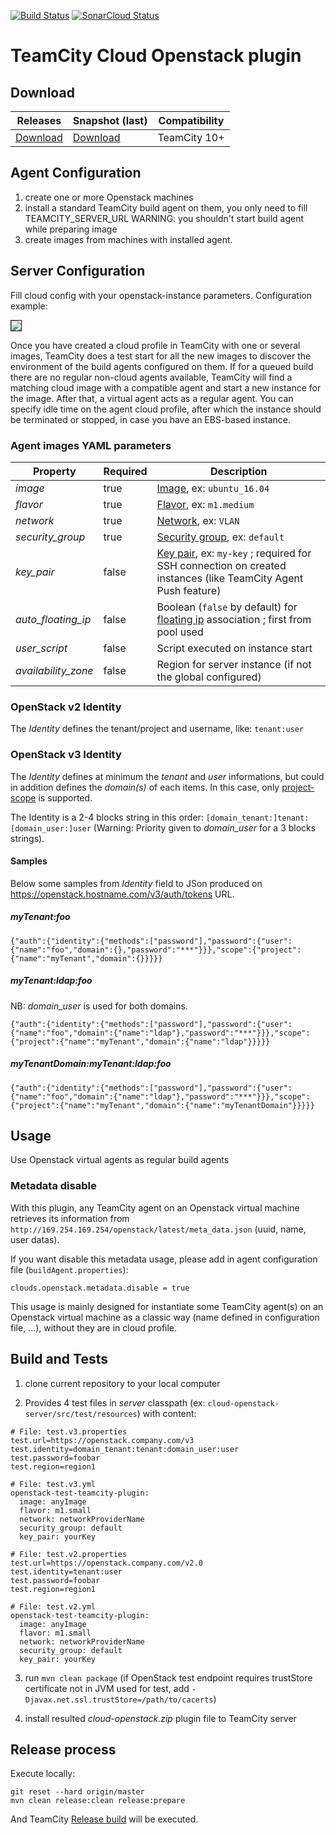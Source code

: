 [![Build Status](https://teamcity.jetbrains.com/app/rest/builds/buildType:TeamCityThirdPartyPlugins_OpenStackCloudSupport_BuildSnapshotIntegration/statusIcon)](https://teamcity.jetbrains.com/viewType.html?buildTypeId=TeamCityThirdPartyPlugins_OpenStackCloudSupport_BuildSnapshotIntegration) [![SonarCloud Status](https://sonarcloud.io/api/project_badges/measure?project=jetbrains.buildServer.clouds:cloud-openstack&metric=alert_status)](https://sonarcloud.io/dashboard?id=jetbrains.buildServer.clouds:cloud-openstack)

# TeamCity Cloud Openstack plugin

## Download

| Releases | Snapshot (last) | Compatibility |
|---|---|---|
| [Download](https://teamcity.jetbrains.com/viewType.html?buildTypeId=TeamCityThirdPartyPlugins_OpenStackCloudSupport_Release) | [Download](https://teamcity.jetbrains.com/repository/download/TeamCityThirdPartyPlugins_OpenStackCloudSupport_BuildSnapshotIntegration/.lastSuccessful/cloud-openstack.zip?guest=1) | TeamCity 10+ |


## Agent Configuration

1. create one or more Openstack machines
2. install a standard TeamCity build agent on them, you only need to fill TEAMCITY_SERVER_URL
WARNING: you shouldn't start build agent while preparing image
3. create images from machines with installed agent.

## Server Configuration

Fill cloud config with your openstack-instance parameters.
Configuration example:
<dl>
  <img src=http://img-fotki.yandex.ru/get/6805/95491511.0/0_111539_69e1c98b_XXL border=1></img>
</dl>

Once you have created a cloud profile in TeamCity with one or several images, TeamCity does a test start for all the new images to discover the environment of the build agents configured on them. 
If for a queued build there are no regular non-cloud agents available, TeamCity will find a matching cloud image with a compatible agent and start a new instance for the image. After that, a virtual agent acts as a regular agent.
You can specify idle time on the agent cloud profile, after which the instance should be terminated or stopped, in case you have an EBS-based instance.

### Agent images YAML parameters

| **Property**        | **Required** | **Description** |
|---------------------|--------------|-----------------|
| *image*             | true         | [Image](https://docs.openstack.org/glance/latest/admin/manage-images.html), ex: `ubuntu_16.04` |
| *flavor*            | true         | [Flavor](https://docs.openstack.org/horizon/latest/admin/manage-flavors.html), ex: `m1.medium` |
| *network*           | true         | [Network](https://developer.openstack.org/api-ref/network/v2/index.html#general-api-overview), ex: `VLAN` |
| *security_group*    | true         | [Security group](https://docs.openstack.org/nova/latest/admin/security-groups.html), ex: `default` |
| *key_pair*          | false        | [Key pair](https://docs.openstack.org/horizon/latest/user/configure-access-and-security-for-instances.html), ex: `my-key` ; required for SSH connection on created instances (like TeamCity Agent Push feature) |
| *auto_floating_ip*  | false        | Boolean (`false` by default) for [floating ip](https://docs.openstack.org/ocata/user-guide/cli-manage-ip-addresses.html) association ; first from pool used |
| *user_script*       | false        | Script executed on instance start |
| *availability_zone* | false        | Region for server instance (if not the global configured)

### OpenStack v2 Identity

The *Identity* defines the tenant/project and username, like: `tenant:user`

### OpenStack v3 Identity

The *Identity* defines at minimum the *tenant* and *user* informations, but could in addition defines the *domain(s)* of each items. In this case, only [project-scope](https://docs.openstack.org/keystone/queens/api_curl_examples.html#project-scoped) is supported.

The Identity is a 2-4 blocks string in this order: `[domain_tenant:]tenant:[domain_user:]user` (Warning: Priority given to *domain_user* for a 3 blocks strings).

#### Samples

Below some samples from *Identity* field to JSon produced on https://openstack.hostname.com/v3/auth/tokens URL.

##### myTenant:foo

```
{"auth":{"identity":{"methods":["password"],"password":{"user":{"name":"foo","domain":{},"password":"***"}}},"scope":{"project":{"name":"myTenant","domain":{}}}}}
```

##### myTenant:ldap:foo 

NB: *domain_user* is used for both domains.

```
{"auth":{"identity":{"methods":["password"],"password":{"user":{"name":"foo","domain":{"name":"ldap"},"password":"***"}}},"scope":{"project":{"name":"myTenant","domain":{"name":"ldap"}}}}}
```

##### myTenantDomain:myTenant:ldap:foo 

```
{"auth":{"identity":{"methods":["password"],"password":{"user":{"name":"foo","domain":{"name":"ldap"},"password":"***"}}},"scope":{"project":{"name":"myTenant","domain":{"name":"myTenantDomain"}}}}}
```

## Usage

Use Openstack virtual agents as regular build agents


### Metadata disable

With this plugin, any TeamCity agent on an Openstack virtual machine retrieves its information from `http://169.254.169.254/openstack/latest/meta_data.json` (uuid, name, user datas).

If you want disable this metadata usage, please add in agent configuration file (`buildAgent.properties`):

```
clouds.openstack.metadata.disable = true
```

This usage is mainly designed for instantiate some TeamCity agent(s) on an Openstack virtual machine as a classic way (name defined in configuration file, ...), without they are in cloud profile.

## Build and Tests

1. clone current repository to your local computer

2. Provides 4 test files in *server* classpath (ex: `cloud-openstack-server/src/test/resources`) with content:

```
# File: test.v3.properties
test.url=https://openstack.company.com/v3
test.identity=domain_tenant:tenant:domain_user:user
test.password=foobar
test.region=region1
```

```
# File: test.v3.yml
openstack-test-teamcity-plugin:
  image: anyImage
  flavor: m1.small
  network: networkProviderName
  security_group: default
  key_pair: yourKey
```

```
# File: test.v2.properties
test.url=https://openstack.company.com/v2.0
test.identity=tenant:user
test.password=foobar
test.region=region1
```

```
# File: test.v2.yml
openstack-test-teamcity-plugin:
  image: anyImage
  flavor: m1.small
  network: networkProviderName
  security_group: default
  key_pair: yourKey
```

3. run `mvn clean package` (if OpenStack test endpoint requires trustStore certificate not in JVM used for test, add `-Djavax.net.ssl.trustStore=/path/to/cacerts`)

4. install resulted *cloud-openstack.zip* plugin file to TeamCity server

## Release process

Execute locally:

```
git reset --hard origin/master
mvn clean release:clean release:prepare
```

And TeamCity [Release build](https://teamcity.jetbrains.com/viewType.html?buildTypeId=TeamCityThirdPartyPlugins_OpenStackCloudSupport_Release) will be executed.
